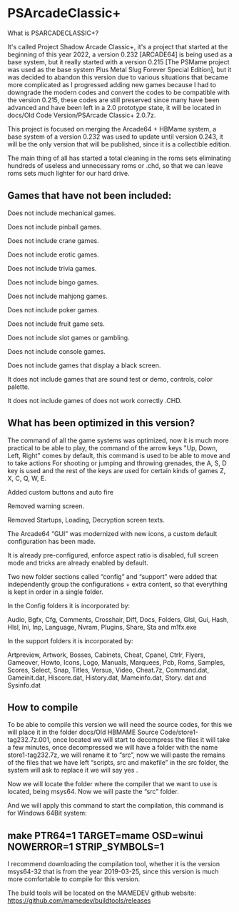 # PSArcadeClassic+
What is PSARCADECLASSIC+?

It's called Project Shadow Arcade Classic+, it's a project that started at the beginning of this year 2022, a version 0.232 [ARCADE64] is being used as a base system, but it really started with a version 0.215 [The PSMame project was used as the base system Plus Metal Slug Forever Special Edition], but it was decided to abandon this version due to various situations that became more complicated as I progressed adding new games because I had to downgrade the modern codes and convert the codes to be compatible with the version 0.215, these codes are still preserved since many have been advanced and have been left in a 2.0 prototype state, it will be located in docs/Old Code Version/PSArcade Classic+ 2.0.7z.

This project is focused on merging the Arcade64 + HBMame system, a base system of a version 0.232 was used to update until version 0.243, it will be the only version that will be published, since it is a collectible edition.

The main thing of all has started a total cleaning in the roms sets eliminating hundreds of useless and unnecessary roms or .chd, so that we can leave roms sets much lighter for our hard drive.

Games that have not been included:
----------------------------------

Does not include mechanical games.

Does not include pinball games.

Does not include crane games.

Does not include erotic games.

Does not include trivia games.

Does not include bingo games.

Does not include mahjong games.

Does not include poker games.

Does not include fruit game sets.

Does not include slot games or gambling.

Does not include console games.

Does not include games that display a black screen.

It does not include games that are sound test or demo, controls, color palette.

It does not include games of does not work correctly .CHD.

What has been optimized in this version?
---------------------------------------

The command of all the game systems was optimized, now it is much more practical to be able to play, the command of the arrow keys "Up, Down, Left, Right" comes by default, this command is used to be able to move and to take actions For shooting or jumping and throwing grenades, the A, S, D key is used and the rest of the keys are used for certain kinds of games Z, X, C, Q, W, E.

Added custom buttons and auto fire

Removed warning screen.

Removed Startups, Loading, Decryption screen texts.

The Arcade64 “GUI” was modernized with new icons, a custom default configuration has been made.

It is already pre-configured, enforce aspect ratio is disabled, full screen mode and tricks are already enabled by default.

Two new folder sections called “config” and “support” were added that independently group the configurations + extra content, so that everything is kept in order in a single folder.

In the Config folders it is incorporated by:

Audio, Bgfx, Cfg, Comments, Crosshair, Diff, Docs, Folders, Glsl, Gui, Hash, Hlsl, Ini, Inp, Language, Nvram, Plugins, Share, Sta and m1fx.exe

In the support folders it is incorporated by:

Artpreview, Artwork, Bosses, Cabinets, Cheat, Cpanel, Ctrlr, Flyers, Gameover, Howto, Icons,
Logo, Manuals, Marquees, Pcb, Roms, Samples, Scores, Select, Snap, Titles, Versus, Video, Cheat.7z, Command.dat, Gameinit.dat, Hiscore.dat, History.dat, Mameinfo.dat, Story. dat and Sysinfo.dat

How to compile
--------------

To be able to compile this version we will need the source codes, for this we will place it in the folder docs/Old HBMAME Source Code/store1-tag232.7z.001, once located we will start to decompress the files it will take a few minutes, once decompressed we will have a folder with the name store1-tag232.7z, we will rename it to “src”, now we will paste the remains of the files that we have left “scripts, src and makefile” in the src folder, the system will ask to replace it we will say yes .

Now we will locate the folder where the compiler that we want to use is located, being msys64. Now we will paste the “src” folder.

And we will apply this command to start the compilation, this command is for Windows 64Bit system:

make PTR64=1 TARGET=mame OSD=winui NOWERROR=1 STRIP_SYMBOLS=1
--------------------------------------------------------------

I recommend downloading the compilation tool, whether it is the version msys64-32 that is from the year 2019-03-25, since this version is much more comfortable to compile for this version.

The build tools will be located on the MAMEDEV github website:
https://github.com/mamedev/buildtools/releases
